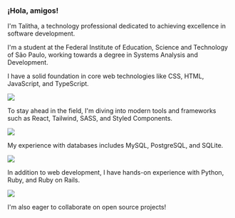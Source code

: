 ### ¡Hola, amigos!

I'm Talitha, a technology professional dedicated to achieving excellence in software development.

I'm a student at the Federal Institute of Education, Science and Technology of São Paulo, working towards a degree in Systems Analysis and Development. 

I have a solid foundation in core web technologies like CSS, HTML, JavaScript, and TypeScript.

<p>
  <a href="https://skillicons.dev">
    <img src="https://skillicons.dev/icons?i=css,html,js,ts"/>
  </a>
</p>

To stay ahead in the field, I'm diving into modern tools and frameworks such as React, Tailwind, SASS, and Styled Components.

<p>
  <a href="https://skillicons.dev">
    <img src="https://skillicons.dev/icons?i=react,tailwind,sass,styledcomponents"/>
  </a>
</p>

My experience with databases includes MySQL, PostgreSQL, and SQLite.

<p>
  <a href="https://skillicons.dev">
    <img src="https://skillicons.dev/icons?i=mysql,postgres,sqlite"/>
  </a>
</p>

In addition to web development, I have hands-on experience with Python, Ruby, and Ruby on Rails.

<p>
  <a href="https://skillicons.dev">
    <img src="https://skillicons.dev/icons?i=py,ruby,rails"/>
  </a>
</p>

I'm also eager to collaborate on open source projects!
